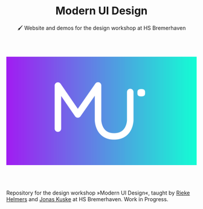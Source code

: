 <br>

<h1 align=center>Modern UI Design</h1>
<p align=center>🖌 Website and demos for the design workshop at HS Bremerhaven</p>

<br>
<br>

<a href="https://modern-ui.design"><img src="docs/assets/images/snippet.png"></a>

<br>
<br>

Repository for the design workshop »Modern UI Design«, taught by
[Rieke Helmers](https://riekehelmers.com) and [Jonas Kuske](https://jonaskuske.com) at HS Bremerhaven.
Work in Progress.
